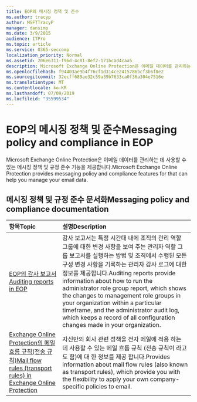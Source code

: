```yaml
---
title: EOP의 메시징 정책 및 준수
ms.author: tracyp
author: MSFTTracyP
manager: dansimp
ms.date: 3/9/2015
audience: ITPro
ms.topic: article
ms.service: O365-seccomp
localization_priority: Normal
ms.assetid: 206e6311-f96d-4c81-8ef2-171bcad4caa5
description: Microsoft Exchange Online Protection은 이메일 데이터를 관리하는 데 사용할 수 있는 메시징 정책 및 규정 준수 기능을 제공합니다.
ms.openlocfilehash: f94403ae9b4f76cf1d314ce2415786bcf3b6f8e2
ms.sourcegitcommit: 32ecff689ae32c59a39b7633ca0f36a304e7516e
ms.translationtype: MT
ms.contentlocale: ko-KR
ms.lasthandoff: 07/09/2019
ms.locfileid: "35599534"
---
```

# <a name="messaging-policy-and-compliance-in-eop"></a><span data-ttu-id="0c389-103">EOP의 메시징 정책 및 준수</span><span class="sxs-lookup"><span data-stu-id="0c389-103">Messaging policy and compliance in EOP</span></span>

<span data-ttu-id="0c389-104">Microsoft Exchange Online Protection은 이메일 데이터를 관리하는 데 사용할 수 있는 메시징 정책 및 규정 준수 기능을 제공합니다.</span><span class="sxs-lookup"><span data-stu-id="0c389-104">Microsoft Exchange Online Protection provides messaging policy and compliance features for that can help you manage your email data.</span></span>
  
## <a name="messaging-policy-and-compliance-documentation"></a><span data-ttu-id="0c389-105">메시징 정책 및 규정 준수 문서화</span><span class="sxs-lookup"><span data-stu-id="0c389-105">Messaging policy and compliance documentation</span></span>

|<span data-ttu-id="0c389-106">**항목**</span><span class="sxs-lookup"><span data-stu-id="0c389-106">**Topic**</span></span>|<span data-ttu-id="0c389-107">**설명**</span><span class="sxs-lookup"><span data-stu-id="0c389-107">**Description**</span></span>|
|:-----|:-----|
|[<span data-ttu-id="0c389-108">EOP의 감사 보고서</span><span class="sxs-lookup"><span data-stu-id="0c389-108">Auditing reports in EOP</span></span>](auditing-reports-in-eop.md)|<span data-ttu-id="0c389-109">감사 보고서는 특정 시간대 내에 조직의 관리 역할 그룹에 대한 변경 사항을 보여 주는 관리자 역할 그룹 보고서를 실행하는 방법 및 조직에서 수행된 모든 구성 변경 사항을 기록하는 관리자 감사 로그에 대한 정보를 제공합니다.</span><span class="sxs-lookup"><span data-stu-id="0c389-109">Auditing reports provide information about how to run the administrator role group report, which shows the changes to management role groups in your organization within a particular timeframe, and the administrator audit log, which keeps a record of all configuration changes made in your organization.</span></span>|
|[<span data-ttu-id="0c389-110">Exchange Online Protection의 메일 흐름 규칙(전송 규칙)</span><span class="sxs-lookup"><span data-stu-id="0c389-110">Mail flow rules (transport rules) in Exchange Online Protection</span></span>](mail-flow-rules-transport-rules-0.md)|<span data-ttu-id="0c389-111">자신만의 회사 관련 정책을 전자 메일에 적용 하는 데 사용할 수 있는 메일 흐름 규칙 (전송 규칙이 라고도 함)에 대 한 정보를 제공 합니다.</span><span class="sxs-lookup"><span data-stu-id="0c389-111">Provides information about mail flow rules (also known as transport rules), which provide you with the flexibility to apply your own company-specific policies to email.</span></span>|
